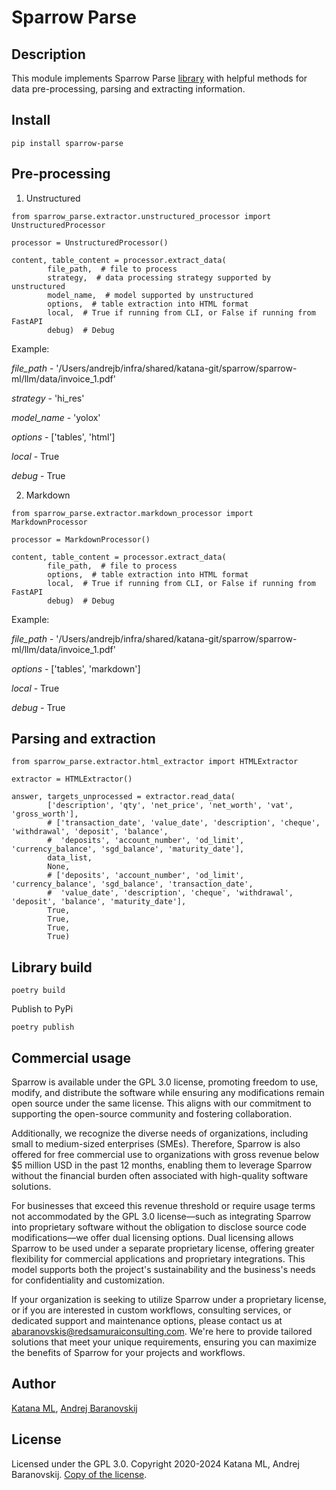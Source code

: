 # Sparrow Parse

## Description

This module implements Sparrow Parse [library](https://pypi.org/project/sparrow-parse/) with helpful methods for data pre-processing, parsing and extracting information.

## Install

```
pip install sparrow-parse
```

## Pre-processing

1. Unstructured

```
from sparrow_parse.extractor.unstructured_processor import UnstructuredProcessor

processor = UnstructuredProcessor()

content, table_content = processor.extract_data(
        file_path,  # file to process
        strategy,  # data processing strategy supported by unstructured
        model_name,  # model supported by unstructured
        options,  # table extraction into HTML format
        local,  # True if running from CLI, or False if running from FastAPI
        debug)  # Debug
```

Example:

*file_path* - '/Users/andrejb/infra/shared/katana-git/sparrow/sparrow-ml/llm/data/invoice_1.pdf'

*strategy* - 'hi_res'

*model_name* - 'yolox'

*options* - ['tables', 'html']

*local* - True

*debug* - True

2. Markdown

```
from sparrow_parse.extractor.markdown_processor import MarkdownProcessor

processor = MarkdownProcessor()

content, table_content = processor.extract_data(
        file_path,  # file to process
        options,  # table extraction into HTML format
        local,  # True if running from CLI, or False if running from FastAPI
        debug)  # Debug
```

Example:

*file_path* - '/Users/andrejb/infra/shared/katana-git/sparrow/sparrow-ml/llm/data/invoice_1.pdf'

*options* - ['tables', 'markdown']

*local* - True

*debug* - True

## Parsing and extraction

```
from sparrow_parse.extractor.html_extractor import HTMLExtractor

extractor = HTMLExtractor()

answer, targets_unprocessed = extractor.read_data(
        ['description', 'qty', 'net_price', 'net_worth', 'vat', 'gross_worth'],
        # ['transaction_date', 'value_date', 'description', 'cheque', 'withdrawal', 'deposit', 'balance',
        #  'deposits', 'account_number', 'od_limit', 'currency_balance', 'sgd_balance', 'maturity_date'],
        data_list,
        None,
        # ['deposits', 'account_number', 'od_limit', 'currency_balance', 'sgd_balance', 'transaction_date',
        #  'value_date', 'description', 'cheque', 'withdrawal', 'deposit', 'balance', 'maturity_date'],
        True,
        True,
        True,
        True)

```

## Library build

```
poetry build
```

Publish to PyPi

```
poetry publish
```

## Commercial usage

Sparrow is available under the GPL 3.0 license, promoting freedom to use, modify, and distribute the software while ensuring any modifications remain open source under the same license. This aligns with our commitment to supporting the open-source community and fostering collaboration.

Additionally, we recognize the diverse needs of organizations, including small to medium-sized enterprises (SMEs). Therefore, Sparrow is also offered for free commercial use to organizations with gross revenue below $5 million USD in the past 12 months, enabling them to leverage Sparrow without the financial burden often associated with high-quality software solutions.

For businesses that exceed this revenue threshold or require usage terms not accommodated by the GPL 3.0 license—such as integrating Sparrow into proprietary software without the obligation to disclose source code modifications—we offer dual licensing options. Dual licensing allows Sparrow to be used under a separate proprietary license, offering greater flexibility for commercial applications and proprietary integrations. This model supports both the project's sustainability and the business's needs for confidentiality and customization.

If your organization is seeking to utilize Sparrow under a proprietary license, or if you are interested in custom workflows, consulting services, or dedicated support and maintenance options, please contact us at abaranovskis@redsamuraiconsulting.com. We're here to provide tailored solutions that meet your unique requirements, ensuring you can maximize the benefits of Sparrow for your projects and workflows.

## Author

[Katana ML](https://katanaml.io), [Andrej Baranovskij](https://github.com/abaranovskis-redsamurai)

## License

Licensed under the GPL 3.0. Copyright 2020-2024 Katana ML, Andrej Baranovskij. [Copy of the license](https://github.com/katanaml/sparrow/blob/main/LICENSE).
